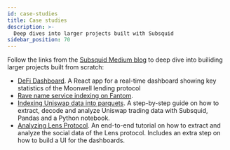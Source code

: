 ```yaml
---
id: case-studies
title: Case studies
description: >-
  Deep dives into larger projects built with Subsquid
sidebar_position: 70
---
```


Follow the links from the [Subsquid Medium blog](https://medium.com/subsquid) to deep dive into builiding larger projects built from scratch:

- [DeFi Dashboard](https://medium.com/subsquid/build-your-first-defi-dashboard-ad3ce1e9fc73). A React app for a real-time dashboard showing key statistics of the Moonwell lending protocol
- [Rave name service indexing on Fantom](https://medium.com/subsquid/building-a-fast-and-scalable-web3-api-on-fantom-blockchain-94c79933b55).
- [Indexing Uniswap data into parquets](https://medium.com/subsquid/how-to-scale-blockchain-data-science-for-large-datasets-b49d078c15eb). A step-by-step guide on how to extract, decode and analyze Uniswap trading data with Subsquid, Pandas and a Python notebook.
- [Analyzing Lens Protocol](https://medium.com/subsquid/how-to-analyze-lens-protocol-activity-data-with-subsquid-e1ee3b7b43fa). An end-to-end tutorial on how to extract and analyze the social data of the Lens protocol. Includes an extra step on how to build a UI for the dashboards.